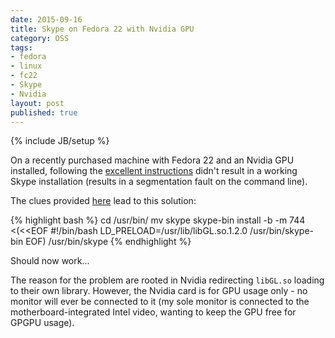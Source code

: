 ```yaml
---
date: 2015-09-16
title: Skype on Fedora 22 with Nvidia GPU
category: OSS
tags:
- fedora
- linux
- fc22
- Skype
- Nvidia
layout: post
published: true
---
```

{% include JB/setup %}

On a recently purchased machine with Fedora 22 and an Nvidia GPU installed, 
following the [excellent instructions](http://www.if-not-true-then-false.com/2012/install-skype-on-fedora-centos-red-hat-rhel-scientific-linux-sl/comment-page-19/)
didn't result in a working Skype installation (results in a segmentation fault on the command line).

The clues provided [here](http://askubuntu.com/questions/285642/skype-crashes-with-a-segmentation-fault) lead to this solution:

{% highlight bash %}
cd /usr/bin/
mv skype skype-bin
install -b -m 744 <(<<EOF
#!/bin/bash
LD_PRELOAD=/usr/lib/libGL.so.1.2.0 /usr/bin/skype-bin
EOF) /usr/bin/skype
{% endhighlight %}

Should now work...

The reason for the problem are rooted in Nvidia redirecting ```libGL.so``` loading to their own library.
However, the Nvidia card is for GPU usage only - no monitor will ever be connected to it (my
sole monitor is connected to the motherboard-integrated Intel video, wanting to keep the 
GPU free for GPGPU usage).
